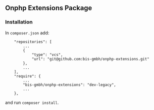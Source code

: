 ## Onphp Extensions Package

### Installation

In `composer.json` add:

```
    "repositories": [
        ...
        {
            "type": "vcs",
            "url": "git@github.com:bis-gmbh/onphp-extensions.git"
        },
        ...
    ],
    "require": {
        ...
        "bis-gmbh/onphp-extensions": "dev-legacy",
        ...
    },
```
 and run `composer install`.
 